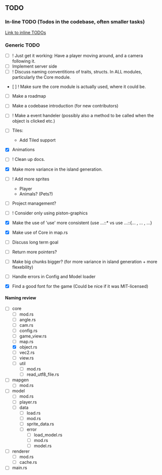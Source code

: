 ## TODO

### In-line TODO (Todos in the codebase, often smaller tasks)

[Link to inline TODOs](https://github.com/Ticki/Open-Sea/search?utf8=%E2%9C%93&q=TODO)

### Generic TODO

- [ ] ! Just get it working: Have a player moving around, and a camera following it.
- [ ] Implement server side
- [ ] ! Discuss naming conventitions of traits, structs. In ALL modules, particularly the Core module.
- [ ] ! Make sure the core module is actually used, where it could be.
- [ ] Make a roadmap
- [ ] Make a codebase introduction (for new contributors)
- [ ] ! Make a event handeler (possibly also a method to be called when the object is clicked etc.)
- [ ] Tiles:
  - Add Tiled support
- [x] Animations
- [ ] ! Clean up docs.
- [x] Make more variance in the island generation.
- [ ] ! Add more sprites
  - Player
  - Animals? (Pets?)
- [ ] Project management?
- [ ] ! Consider only using piston-graphics
- [x] Make the use of 'use' more consistent (use ...::* vs use ...::{... , ... , ...}
- [x] Make use of Core in map.rs
- [ ] Discuss long term goal
- [ ] Return more pointers?
- [ ] Make big chunks bigger? (for more variance in island generation + more flexebility)
- [ ] Handle errors in Config and Model loader
- [x] Find a good font for the game (Could be nice if it was MIT-licensed)



#### Naming review

- [ ] core
  - [ ] mod.rs
  - [ ] angle.rs
  - [ ] cam.rs
  - [ ] config.rs
  - [ ] game_view.rs
  - [ ] map.rs
  - [x] object.rs
  - [ ] vec2.rs
  - [ ] view.rs
  - [ ] util
    - [ ] mod.rs
    - [ ] read_utf8_file.rs
- [ ] mapgen
  - [ ] mod.rs
- [ ] model
  - [ ] mod.rs
  - [ ] player.rs
  - [ ] data
    - [ ] load.rs
    - [ ] mod.rs
    - [ ] sprite_data.rs
    - [ ] error
      - [ ] load_model.rs
      - [ ] mod.rs
      - [ ] model.rs
- [ ] renderer
  - [ ] mod.rs
  - [ ] cache.rs
- [ ] main.rs
